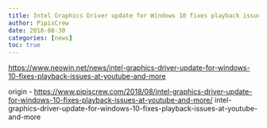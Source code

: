 ```yaml
---
title: Intel Graphics Driver update for Windows 10 fixes playback issues at YouTube and more
author: PipisCrew
date: 2018-08-30
categories: [news]
toc: true
---
```


https://www.neowin.net/news/intel-graphics-driver-update-for-windows-10-fixes-playback-issues-at-youtube-and-more

origin - https://www.pipiscrew.com/2018/08/intel-graphics-driver-update-for-windows-10-fixes-playback-issues-at-youtube-and-more/ intel-graphics-driver-update-for-windows-10-fixes-playback-issues-at-youtube-and-more